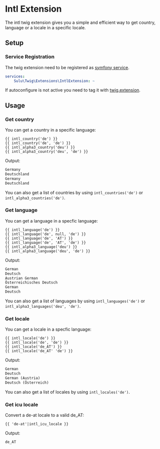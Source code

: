 # Intl Extension

The intl twig extension gives you a simple and efficient way to get country, language or a locale in a specific locale.

## Setup

### Service Registration

The twig extension need to be registered as [symfony service](http://symfony.com/doc/current/service_container.html).

```yml
services:
    Sulu\Twig\Extensions\IntlExtension: ~
```

If autoconfigure is not active you need to tag it with [twig.extension](https://symfony.com/doc/current/service_container.html#the-autoconfigure-option).

## Usage

### Get country

You can get a country in a specific language:

```twig
{{ intl_country('de') }}
{{ intl_country('de', 'de') }}
{{ intl_alpha3_country('deu') }}
{{ intl_alpha3_country('deu', 'de') }}
```

Output:

```html
Germany
Deutschland
Germany
Deutschland
```

You can also get a list of countries by using `intl_countries('de')` or `intl_alpha3_countries('de')`.

### Get language

You can get a language in a specfic language:

```twig
{{ intl_language('de') }}
{{ intl_language('de', null, 'de') }}
{{ intl_language('de', 'AT') }}
{{ intl_language('de', 'AT', 'de') }}
{{ intl_alpha3_language('deu') }}
{{ intl_alpha3_language('deu', 'de') }}
```

Output:

```html
German
Deutsch
Austrian German
Österreichisches Deutsch
German
Deutsch
```

You can also get a list of languages by using `intl_languages('de')` or `intl_alpha3_languages('deu', 'de')`.

### Get locale

You can get a locale in a specfic language:

```twig
{{ intl_locale('de') }}
{{ intl_locale('de', 'de') }}
{{ intl_locale('de_AT') }}
{{ intl_locale('de_AT' 'de') }}
```

Output:

```html
German
Deutsch
German (Austria)
Deutsch (Österreich)
```

You can also get a list of locales by using `intl_locales('de')`.

### Get icu locale

Convert a de-at locale to a valid de_AT:

```twig
{{ 'de-at'|intl_icu_locale }}
```

Output:

```html
de_AT
```

